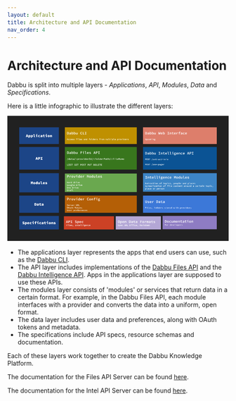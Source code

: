 ```yaml
---
layout: default
title: Architecture and API Documentation
nav_order: 4
---
```


# Architecture and API Documentation

Dabbu is split into multiple layers - _Applications_, _API_, _Modules_, _Data_ and _Specifications_.

Here is a little infographic to illustrate the different layers:

[![Reference Architecture](/docs/assets/reference-architecture.png)](/docs/assets/reference-architecture.png)

- The applications layer represents the apps that end users can use, such as the [Dabbu CLI](/docs/index).
- The API layer includes implementations of the [Dabbu Files API](https://github.com/dabbu-knowledge-platform/files-api-server/) and the [Dabbu Intelligence API](https://github.com/dabbu-knowledge-platform/intel-api-server). Apps in the applications layer are supposed to use these APIs.
- The modules layer consists of 'modules' or services that return data in a certain format. For example, in the Dabbu Files API, each module interfaces with a provider and converts the data into a uniform, open format.
- The data layer includes user data and preferences, along with OAuth tokens and metadata.
- The specifications include API specs, resource schemas and documentation.

Each of these layers work together to create the Dabbu Knowledge Platform.

The documentation for the Files API Server can be found [here](https://github.com/dabbu-knowledge-platform/files-api-server/tree/develop/docs).

The documentation for the Intel API Server can be found [here](https://github.com/dabbu-knowledge-platform/intel-api-server/tree/develop/docs).
